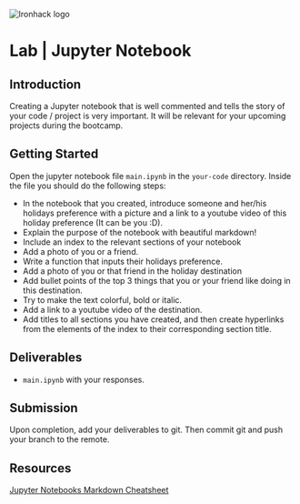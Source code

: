 ![Ironhack logo](https://i.imgur.com/1QgrNNw.png)

# Lab | Jupyter Notebook

## Introduction

Creating a Jupyter notebook that is well commented and tells the story of your code / project is very important. It will be relevant for your upcoming projects during the bootcamp.

## Getting Started

Open the jupyter notebook file `main.ipynb` in the `your-code` directory. Inside the file you should do the following steps:

- In the notebook that you created, introduce someone and her/his holidays preference with a picture and a link to a youtube video of this holiday preference (It can be you :D).
- Explain the purpose of the notebook with beautiful markdown!
- Include an index to the relevant sections of your notebook
- Add a photo of you or a friend.
- Write a function that inputs their holidays preference.
- Add a photo of you or that friend in the holiday destination 
- Add bullet points of the top 3 things that you or your friend like doing in this destination.
- Try to make the text colorful, bold or italic.
- Add a link to a youtube video of the destination.
- Add titles to all sections you have created, and then create hyperlinks from the elements of the index to their corresponding section title.

## Deliverables

- `main.ipynb` with your responses.

## Submission

Upon completion, add your deliverables to git. Then commit git and push your branch to the remote.

## Resources

[Jupyter Notebooks Markdown Cheatsheet](https://www.ibm.com/support/knowledgecenter/SSHGWL_1.2.3/analyze-data/markd-jupyter.html)
